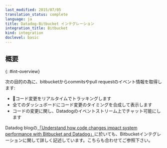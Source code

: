 ```yaml
---
last_modified: 2015/07/05
translation_status: complete
language: ja
title: Datadog-Bitbucket インテグレーション
integration_title: Bitbucket
kind: integration
doclevel: basic
---
```

<!--
### Overview
{:#int-overview} -->

## 概要
{: #int-overview}


<!-- Capture commits and pull requests events directly from your bitbucket to:

- Keep track of code changes in real time
- Add code change markers on all of your dashboards
- Discuss code changes with your team -->

次の目的の為に、bitbucketからcommitsやpull requestのイベント情報を取得します:

- コード変更をリアルタイムでトラッキングします
- 全てのダッシュボードにコード変更のタイミングを合成して表示します
- コードの変更に関し、Datadogのイベントストリーム上でチャット可能にします


<!-- We've written extensively about the Bitbuck integration on our [blog](https://www.datadoghq.com/2014/06/understand-code-changes-impact-system-performance-bitbucket-datadog/). -->

Datadog blogの[「Understand how code changes impact system performance with Bitbucket and Datadog」](https://www.datadoghq.com/2014/06/understand-code-changes-impact-system-performance-bitbucket-datadog/)に於いても、Bitbucketインテグレーションに関して詳しく記述しています。こちらも合わせてご参照下さい。

